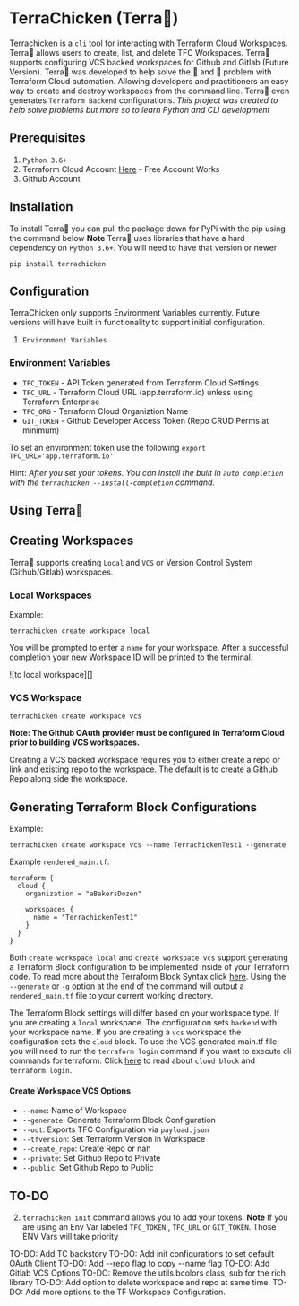# TerraChicken (Terra🐓)

Terrachicken is a `cli` tool for interacting with Terraform Cloud Workspaces. Terra🐓 allows users to create, list, and delete TFC Workspaces. Terra🐓 supports configuring VCS backed workspaces for Github and Gitlab (Future Version). Terra🐓 was developed to help solve the 🐓 and 🥚 problem with Terraform Cloud automation. Allowing developers and practitioners an easy way to create and destroy workspaces from the command line. Terra🐓 even generates `Terraform Backend` configurations. *This project was created to help solve problems but more so to learn Python and CLI development*

## Prerequisites 
1. `Python 3.6+`
2. Terraform Cloud Account [Here](https://app.terraform.io/signup/account) - Free Account Works
3. Github Account 

## Installation

To install Terra🐓 you can pull the package down for PyPi with the pip using the command below 
**Note** Terra🐓 uses libraries that have a hard dependency on `Python 3.6+`. You will need to have that version or newer

`pip install terrachicken` 

## Configuration 

TerraChicken only supports Environment Variables currently. Future versions will have built in functionality to support initial configuration.

1. `Environment Variables` 


### Environment Variables

- `TFC_TOKEN` - API Token generated from Terraform Cloud Settings. 
- `TFC_URL` - Terraform Cloud URL (app.terraform.io) unless using Terraform Enterprise
- `TFC_ORG` - Terraform Cloud Organiztion Name
- `GIT_TOKEN` - Github Developer Access Token (Repo CRUD Perms at minimum)

To set an environment token use the following `export TFC_URL='app.terraform.io'`


Hint: *After you set your tokens. You can install the built in `auto completion` with the `terrachicken --install-completion` command.*

## Using Terra🐓

## Creating Workspaces

Terra🐓 supports creating `Local` and `VCS` or Version Control System (Github/Gitlab) workspaces. 

### Local Workspaces
Example:

`terrachicken create workspace local` 

You will be prompted to enter a `name` for your workspace. After a successful completion your new Workspace ID will be printed to the terminal.

![tc local workspace][]

### VCS Workspace

`terrachicken create workspace vcs`

**Note: The Github OAuth provider must be configured in Terraform Cloud prior to building VCS workspaces.**

Creating a VCS backed workspace requires you to either create a repo or link and existing repo to the workspace. The default is to create a Github Repo along side the workspace. 


## Generating Terraform Block Configurations
Example:

`terrachicken create workspace vcs --name TerrachickenTest1 --generate`

Example `rendered_main.tf`:

```hcl
terraform {
  cloud { 
    organization = "aBakersDozen"

    workspaces {
      name = "TerrachickenTest1"
    }
  }
}
```

Both `create workspace local` and `create workspace vcs` support generating a Terraform Block configuration to be implemented inside of your Terraform code. To read more about the Terraform Block Syntax click [here](https://www.terraform.io/language/settings). Using the `--generate` or `-g` option at the end of the command will output a `rendered_main.tf` file to your current working directory. 

The Terraform Block settings will differ based on your workspace type. If you are creating a `local` workspace. The configuration sets `backend` with your workspace name. If you are creating a `vcs` workspace the configuration sets the `cloud` block. To use the VCS generated main.tf file, you will need to run the `terraform login` command if you want to execute cli commands for terraform. Click [here](https://www.terraform.io/cli/cloud/settings) to read about `cloud block` and `terraform login`.

#### Create Workspace VCS Options

- `--name`: Name of Workspace
- `--generate`: Generate Terraform Block Configuration
- `--out`: Exports TFC Configuration via `payload.json` 
- `--tfversion`: Set Terraform Version in Workspace
- `--create_repo`: Create Repo or nah
- `--private`: Set Github Repo to Private
- `--public`: Set Github Repo to Public
  

## TO-DO

2. `terrachicken init` command allows you to add your tokens. **Note** If you are using an Env Var labeled `TFC_TOKEN` , `TFC_URL` or `GIT_TOKEN`. Those ENV Vars will take priority

TO-DO: Add TC backstory
TO-DO: Add init configurations to set default OAuth Client
TO-DO: Add --repo flag to copy --name flag
TO-DO: Add Gitlab VCS Options
TO-DO: Remove the utils.bcolors class, sub for the rich library
TO-DO: Add option to delete workspace and repo at same time.
TO-DO: Add more options to the TF Workspace Configuration.